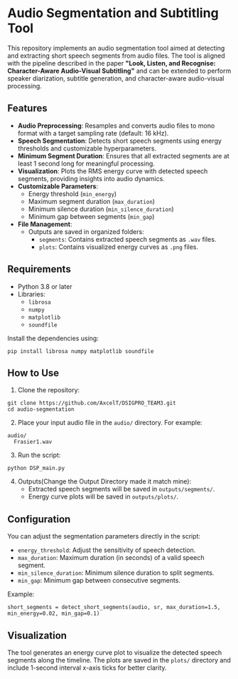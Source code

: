 # Audio Segmentation and Subtitling Tool

This repository implements an audio segmentation tool aimed at detecting and extracting short speech segments from audio files. The tool is aligned with the pipeline described in the paper **"Look, Listen, and Recognise: Character-Aware Audio-Visual Subtitling"** and can be extended to perform speaker diarization, subtitle generation, and character-aware audio-visual processing.

## Features

- **Audio Preprocessing**: Resamples and converts audio files to mono format with a target sampling rate (default: 16 kHz).
- **Speech Segmentation**: Detects short speech segments using energy thresholds and customizable hyperparameters.
- **Minimum Segment Duration**: Ensures that all extracted segments are at least 1 second long for meaningful processing.
- **Visualization**: Plots the RMS energy curve with detected speech segments, providing insights into audio dynamics.
- **Customizable Parameters**:
  - Energy threshold (`min_energy`)
  - Maximum segment duration (`max_duration`)
  - Minimum silence duration (`min_silence_duration`)
  - Minimum gap between segments (`min_gap`)
- **File Management**:
  - Outputs are saved in organized folders:
    - `segments`: Contains extracted speech segments as `.wav` files.
    - `plots`: Contains visualized energy curves as `.png` files.

## Requirements

- Python 3.8 or later
- Libraries:
  - `librosa`
  - `numpy`
  - `matplotlib`
  - `soundfile`

Install the dependencies using:
```
pip install librosa numpy matplotlib soundfile
```

## How to Use

1. Clone the repository:
```
git clone https://github.com/AxcelT/DSIGPRO_TEAM3.git
cd audio-segmentation
```

2. Place your input audio file in the `audio/` directory. For example:
```
audio/
  Frasier1.wav
```

3. Run the script:
```
python DSP_main.py
```

4. Outputs(Change the Output Directory made it match mine):
   - Extracted speech segments will be saved in `outputs/segments/`.
   - Energy curve plots will be saved in `outputs/plots/`.

## Configuration

You can adjust the segmentation parameters directly in the script:
- `energy_threshold`: Adjust the sensitivity of speech detection.
- `max_duration`: Maximum duration (in seconds) of a valid speech segment.
- `min_silence_duration`: Minimum silence duration to split segments.
- `min_gap`: Minimum gap between consecutive segments.

Example:
```
short_segments = detect_short_segments(audio, sr, max_duration=1.5, min_energy=0.02, min_gap=0.1)
```

## Visualization

The tool generates an energy curve plot to visualize the detected speech segments along the timeline. The plots are saved in the `plots/` directory and include 1-second interval x-axis ticks for better clarity.
